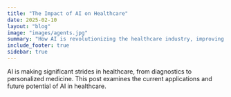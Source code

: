 ```yaml
---
title: "The Impact of AI on Healthcare"
date: 2025-02-10
layout: "blog"
image: "images/agents.jpg"
summary: "How AI is revolutionizing the healthcare industry, improving patient outcomes and operational efficiency."
include_footer: true
sidebar: true
---
```


AI is making significant strides in healthcare, from diagnostics to personalized medicine. This post examines the current applications and future potential of AI in healthcare.
